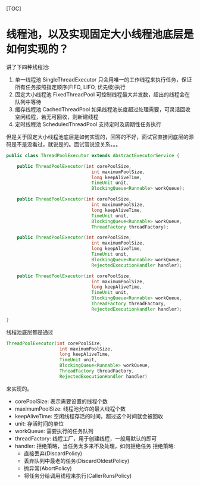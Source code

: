[TOC]

# 线程池，以及实现固定大小线程池底层是如何实现的？

讲了下四种线程池: 
1. 单一线程池
    SingleThreadExecutor
    只会用唯一的工作线程来执行任务，保证所有任务按照指定顺序(FIFO, LIFO, 优先级)执行
2. 固定大小线程池
    FixedThreadPool
    可控制线程最大并发数，超出的线程会在队列中等待
3. 缓存线程池
    CachedThreadPool
    如果线程池长度超过处理需要，可灵活回收空闲线程，若无可回收，则新建线程
4. 定时线程池
    ScheduledThreadPool
    支持定时及周期性任务执行

但是关于固定大小线程池底层是如何实现的，回答的不好，面试官直接问底层的源码是不是没看过，就说是的。面试官说没关系。。。

```java
public class ThreadPoolExecutor extends AbstractExecutorService {

    public ThreadPoolExecutor(int corePoolSize,
                                int maximumPoolSize,
                                long keepAliveTime,
                                TimeUnit unit, 
                                BlockingQueue<Runnable> workQueue);

    public ThreadPoolExecutor(int corePoolSize,
                                int maximumPoolSize,
                                long keepAliveTime,
                                TimeUnit unit,
                                BlockingQueue<Runnable> workQueue,
                                ThreadFactory threadFactory);

    public ThreadPoolExecutor(int corePoolSize,
                                int maximumPoolSize,
                                long keepAliveTime,
                                TimeUnit unit,
                                BlockingQueue<Runnable> workQueue,
                                RejectedExecutionHandler handler);

    public ThreadPoolExecutor(int corePoolSize,
                                int maximumPoolSize,
                                long keepAliveTime,
                                TimeUnit unit,
                                BlockingQueue<Runnable> workQueue,
                                ThreadFactory threadFactory,
                                RejectedExecutionHandler handler);

}
```
线程池底层都是通过
```java
ThreadPoolExecutor(int corePoolSize,
                    int maximumPoolSize,
                    long keepAliveTime,
                    TimeUnit unit,
                    BlockingQueue<Runnable> workQueue,
                    ThreadFactory threadFactory,
                    RejectedExecutionHandler handler)
```
来实现的。

- corePoolSize: 表示需要设置的线程个数
- maximumPoolSize: 线程池允许的最大线程个数
- keepAliveTime: 空闲线程存活的时间，超过这个时间就会被回收
- unit: 存活时间的单位
- workQueue: 需要执行的任务队列
- threadFactory: 线程工厂，用于创建线程，一般用默认的即可
- handler: 拒绝策略，当任务太多来不及处理，如何拒绝任务
    拒绝策略: 
    - 直接丢弃(DiscardPolicy)
    - 丢弃队列中最老的任务(DiscardOldestPolicy)
    - 抛异常(AbortPolicy)
    - 将任务分给调用线程来执行(CallerRunsPolicy)
